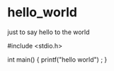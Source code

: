 # hello_world
just to say hello to the world

#include <stdio.h>

int main() {
        printf("hello world") ;
}
